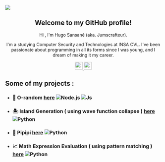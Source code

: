 <a href="https://unsplash.com/fr/photos/pOWBHdgy1Lo?utm_source=Start&utm_medium=referral&utm_campaign=api-credit"><img src="https://i.imgur.com/yE3hiC5.jpg"> </a>

<h2 align="center"> Welcome to my GitHub profile! </h2>
<p align="center"> Hi , I'm Hugo Sansané (aka. Jumscrafteur).</p>

<p align="center"> I'm a studying Computer Security and Technologies at INSA CVL. I've been passionate about programming in all its forms since I was young, and I dream of making it my career.</p>

<p align="center">
  <a href="https://www.linkedin.com/in/hugo-sansan%C3%A9-939342209/">
   <img src="https://img.shields.io/badge/linkedin-%230077B5.svg?&style=for-the-badge&logo=linkedin&logoColor=white" height=25>
  </a>
  <a href="mailto:hugo.sansane@insa-cvl.fr">
   <img src="https://img.shields.io/badge/Mail-%9e3c3c.svg?&style=for-the-badge&logo=Mail.Ru&logoColor=white" height=25>
  </a>
</p>



<h2> Some of my projects :</h2>

<ul>
  <li> 
    <h3>
      🎲 O-random 
      <a href="https://github.com/jumscrafteur/o-random">here</a> 
      <img alt="Node.js" src="https://img.shields.io/badge/-Nodejs-3c873a?style=flat-square&logo=Node.js&logoColor=white" /> 
      <img alt="Js" src="https://img.shields.io/badge/-VanillaJs-f0db4f?style=flat-square&logo=JavaScript&logoColor=black" /> 
    </h3>
  </li>
  <li> 
    <h3>
      🏝️  Island Generation ( using wave function collapse ) 
      <a href="https://github.com/jumscrafteur/island-generation">here</a> 
      <img alt="Python" src="https://img.shields.io/badge/-Python-4584b6?style=flat-square&logo=Python&logoColor=white" /> 
    </h3> 
  </li>
   <li> 
    <h3>
      🥧 Pipipi
      <a href="https://github.com/jumscrafteur/Pipipi">here</a> 
      <img alt="Python" src="https://img.shields.io/badge/-Python-4584b6?style=flat-square&logo=Python&logoColor=white" /> 
    </h3> 
  </li>
  <li> 
    <h3>
      📈 Math Expression Evaluation ( using pattern matching )
      <a href="https://github.com/jumscrafteur/expr_eval">here</a> 
      <img alt="Python" src="https://img.shields.io/badge/-Python-4584b6?style=flat-square&logo=Python&logoColor=white" /> 
    </h3> 
  </li>
</ul>

